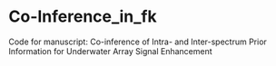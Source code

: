 # Co-Inference_in_fk
Code for manuscript: Co-inference of Intra- and Inter-spectrum Prior Information for Underwater Array Signal Enhancement

